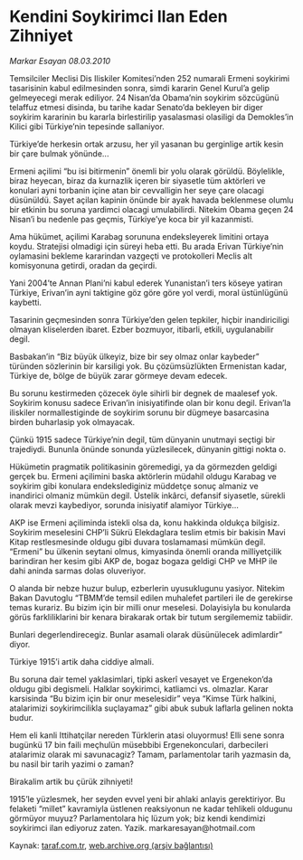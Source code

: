 # Kendini Soykirimci Ilan Eden Zihniyet

*Markar Esayan 08.03.2010*

<div class="yazi"><p>Temsilciler Meclisi Dis Iliskiler Komitesi’nden 252 numarali Ermeni soykirimi tasarisinin kabul edilmesinden sonra, simdi kararin Genel Kurul’a gelip gelmeyecegi merak ediliyor. 24 Nisan’da Obama’nin soykirim sözcügünü telaffuz etmesi disinda, bu tarihe kadar Senato’da bekleyen bir diger soykirim kararinin bu kararla birlestirilip yasalasmasi olasiligi da Demokles’in Kilici gibi Türkiye’nin tepesinde sallaniyor.</p>
<p>Türkiye’de herkesin ortak arzusu, her yil yasanan bu gerginlige artik kesin bir çare bulmak yönünde...</p>
<p>Ermeni açilimi “bu isi bitirmenin” önemli bir yolu olarak görüldü. Böylelikle, biraz heyecan, biraz da kurnazlik içeren bir siyasetle tüm aktörleri ve konulari ayni torbanin içine atan bir cevvalligin her seye çare olacagi düsünüldü. Sayet açilan kapinin önünde bir ayak havada beklenmese olumlu bir etkinin bu soruna yardimci olacagi umulabilirdi. Nitekim Obama geçen 24 Nisan’i bu nedenle pas geçmis, Türkiye’ye koca bir yil kazanmisti.</p>
<p>Ama hükümet, açilimi Karabag sorununa endeksleyerek limitini ortaya koydu. Stratejisi olmadigi için süreyi heba etti. Bu arada Erivan Türkiye’nin oylamasini bekleme kararindan vazgeçti ve protokolleri Meclis alt komisyonuna getirdi, oradan da geçirdi.</p>
<p>Yani 2004’te Annan Plani’ni kabul ederek Yunanistan’i ters köseye yatiran Türkiye, Erivan’in ayni taktigine göz göre göre yol verdi, moral üstünlügünü kaybetti.</p>
<p>Tasarinin geçmesinden sonra Türkiye’den gelen tepkiler, hiçbir inandiriciligi olmayan kliselerden ibaret. Ezber bozmuyor, itibarli, etkili, uygulanabilir degil.</p>
<p>Basbakan’in “Biz büyük ülkeyiz, bize bir sey olmaz onlar kaybeder” türünden sözlerinin bir karsiligi yok. Bu çözümsüzlükten Ermenistan kadar, Türkiye de, bölge de büyük zarar görmeye devam edecek.</p>
<p>Bu sorunu kestirmeden çözecek öyle sihirli bir degnek de maalesef yok. Soykirim konusu sadece Erivan’in inisiyatifinde olan bir konu degil. Erivan’la iliskiler normallestiginde de soykirim sorunu bir dügmeye basarcasina birden buharlasip yok olmayacak.</p>
<p>Çünkü 1915 sadece Türkiye’nin degil, tüm dünyanin unutmayi seçtigi bir trajediydi. Bununla önünde sonunda yüzlesilecek, dünyanin gittigi nokta o.</p>
<p>Hükümetin pragmatik politikasinin göremedigi, ya da görmezden geldigi gerçek bu. Ermeni açilimini baska aktörlerin müdahil oldugu Karabag ve soykirim gibi konulara endekslediginiz müddetçe sonuç almaniz ve inandirici olmaniz mümkün degil. Üstelik inkârci, defansif siyasetle, sürekli olarak mevzi kaybediyor, sorunda inisiyatif alamiyor Türkiye...</p>
<p>AKP ise Ermeni açiliminda istekli olsa da, konu hakkinda oldukça bilgisiz. Soykirim meselesini CHP’li Sükrü Elekdaglara teslim etmis bir bakisin Mavi Kitap restlesmesinde oldugu gibi duvara toslamamasi mümkün degil. “Ermeni” bu ülkenin seytani olmus, kimyasinda önemli oranda milliyetçilik barindiran her kesim gibi AKP de, bogaz bogaza geldigi CHP ve MHP ile dahi aninda sarmas dolas oluveriyor.</p>
<p>O alanda bir nebze huzur bulup, ezberlerin uyusuklugunu yasiyor. Nitekim Bakan Davutoglu “TBMM’de temsil edilen muhalefet partileri ile de gerekirse temas kurariz. Bu bizim için bir milli onur meselesi. Dolayisiyla bu konularda görüs farkliliklarini bir kenara birakarak ortak bir tutum sergilememiz tabiidir.</p>
<p>Bunlari degerlendirecegiz. Bunlar asamali olarak düsünülecek adimlardir” diyor.</p>
<p>Türkiye 1915’i artik daha ciddiye almali.</p>
<p>Bu soruna dair temel yaklasimlari, tipki askerî vesayet ve Ergenekon’da oldugu gibi degismeli. Halklar soykirimci, katliamci vs. olmazlar. Karar karsisinda “Bu bizim için bir onur meselesidir” veya “Kimse Türk halkini, atalarimizi soykirimcilikla suçlayamaz” gibi abuk subuk laflarla gelinen nokta budur.</p>
<p>Hem eli kanli Ittihatçilar nereden Türklerin atasi oluyormus! Elli sene sonra bugünkü 17 bin faili meçhulün müsebbibi Ergenekonculari, darbecileri atalarimiz olarak mi savunacagiz? Tamam, parlamentolar tarih yazmasin da, bu nasil bir tarih yazimi o zaman?</p>
<p>Birakalim artik bu çürük zihniyeti!</p>
<p>1915’le yüzlesmek, her seyden evvel yeni bir ahlaki anlayis gerektiriyor. Bu felaketi “millet” kavramiyla üstlenen reaksiyonun ne kadar tehlikeli oldugunu görmüyor muyuz? Parlamentolara hiç lüzum yok; biz kendi kendimizi soykirimci ilan ediyoruz zaten. Yazik. markaresayan@hotmail.com</p></div>

Kaynak: [taraf.com.tr](http://www.taraf.com.tr:80/markar-esayan/makale-kendini-soykirimci-ilan-eden-zihniyet.htm), [web.archive.org (arşiv bağlantısı)](http://web.archive.org/web/20101002085754/http://www.taraf.com.tr:80/markar-esayan/makale-kendini-soykirimci-ilan-eden-zihniyet.htm)
